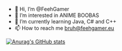 - 👋 Hi, I’m @FeehGamer
- 👀 I’m interested in ANIME BOOBAS
- 🌱 I’m currently learning Java, C# and C++
- 📫 How to reach me bruh@feehgamer.eu



[![Anurag's GitHub stats](https://github-readme-stats.vercel.app/api?username=FeehGamer)](https://github.com/anuraghazra/github-readme-stats)

